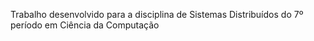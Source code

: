 Trabalho desenvolvido para a disciplina de Sistemas Distribuídos do 7º período em Ciência da Computação
